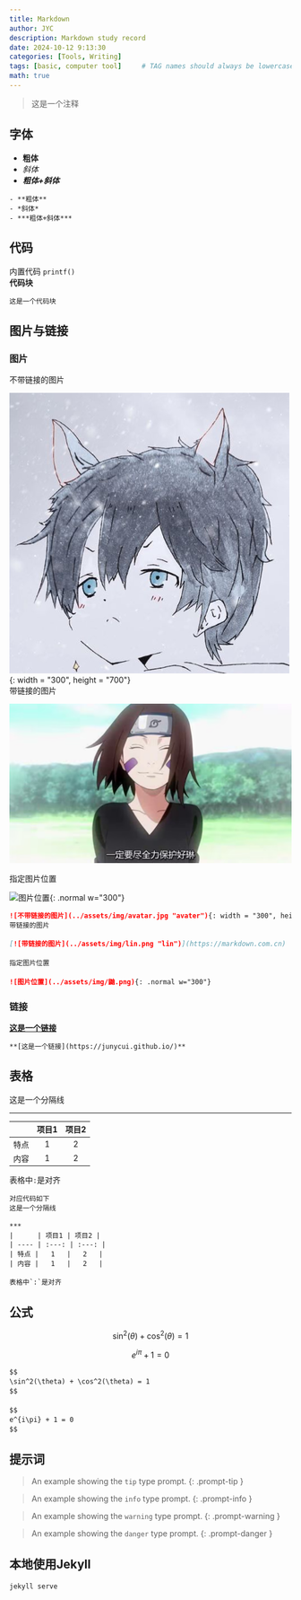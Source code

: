 ```yaml
---
title: Markdown 
author: JYC
description: Markdown study record
date: 2024-10-12 9:13:30 
categories: [Tools, Writing]
tags: [basic, computer tool]     # TAG names should always be lowercase
math: true
--- 
```



> 这是一个注释

## 字体

- **粗体**
- *斜体*
- ***粗体+斜体***

```
- **粗体**
- *斜体*
- ***粗体+斜体***
```

## 代码

内置代码 `printf()`  
**代码块**
``` 
这是一个代码块
```

## 图片与链接

### 图片

不带链接的图片

![不带链接的图片](../assets/img/avatar.jpg "avater"){: width = "300", height = "700"}  
带链接的图片  

[![带链接的图片](../assets/img/lin.png "lin")](https://markdown.com.cn)

指定图片位置  

![图片位置](../assets/img/鼬.png){: .normal w="300"}

``` markdown
![不带链接的图片](../assets/img/avatar.jpg "avater"){: width = "300", height = "700"}  
带链接的图片  

[![带链接的图片](../assets/img/lin.png "lin")](https://markdown.com.cn)

指定图片位置  

![图片位置](../assets/img/鼬.png){: .normal w="300"}

```

### 链接

**[这是一个链接](https://junycui.github.io/)**
```
**[这是一个链接](https://junycui.github.io/)**
```

## 表格

这是一个分隔线

***

|      | 项目1 | 项目2 |
| ---- | :---: | :---: |
| 特点 |   1   |   2   |
| 内容 |   1   |   2   |

表格中`:`是对齐



```
对应代码如下
这是一个分隔线

***
|      | 项目1 | 项目2 |
| ---- | :---: | :---: |
| 特点 |   1   |   2   |
| 内容 |   1   |   2   |

表格中`:`是对齐
```

## 公式

$$
\sin^2(\theta) + \cos^2(\theta) = 1 
$$
  
$$
e^{i\pi} + 1 = 0
$$


```Markdown
$$
\sin^2(\theta) + \cos^2(\theta) = 1 
$$
  
$$
e^{i\pi} + 1 = 0
$$

```

## 提示词

<!-- markdownlint-capture -->
<!-- markdownlint-disable -->
> An example showing the `tip` type prompt.
{: .prompt-tip }

> An example showing the `info` type prompt.
{: .prompt-info }

> An example showing the `warning` type prompt.
{: .prompt-warning }

> An example showing the `danger` type prompt.
{: .prompt-danger }
<!-- markdownlint-restore -->

## 本地使用Jekyll
```shell
jekyll serve 
```

